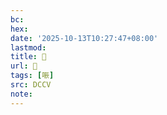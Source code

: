 ```yaml
---
bc:
hex:
date: '2025-10-13T10:27:47+08:00'
lastmod:
title: 􄂪
url: 􄂪
tags: [㖘]
src: DCCV
note:
---
```

